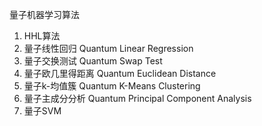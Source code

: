 量子机器学习算法

1. HHL算法
2. 量子线性回归 Quantum Linear Regression 
3. 量子交换测试 Quantum Swap Test 
4. 量子欧几里得距离 Quantum Euclidean Distance 
5. 量子k-均值簇 Quantum K-Means Clustering 
6. 量子主成分分析 Quantum Principal Component Analysis 
7. 量子SVM





